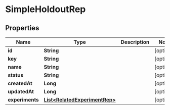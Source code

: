 

# SimpleHoldoutRep


## Properties

| Name | Type | Description | Notes |
|------------ | ------------- | ------------- | -------------|
|**id** | **String** |  |  [optional] |
|**key** | **String** |  |  [optional] |
|**name** | **String** |  |  [optional] |
|**status** | **String** |  |  [optional] |
|**createdAt** | **Long** |  |  [optional] |
|**updatedAt** | **Long** |  |  [optional] |
|**experiments** | [**List&lt;RelatedExperimentRep&gt;**](RelatedExperimentRep.md) |  |  [optional] |



